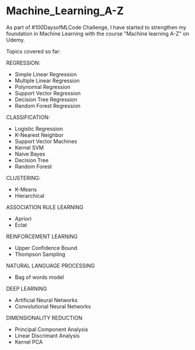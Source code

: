 # Machine_Learning_A-Z
As part of #100DaysofMLCode Challenge, I have started to strengthen my foundation in Machine Learning with the course "Machine learning A-Z" on Udemy.

Topics covered so far:

REGRESSION:
* Simple Linear Regression
* Multiple Linear Regression
* Polynomial Regression
* Support Vector Regression
* Decision Tree Regression
* Random Forest Regression

CLASSIFICATION:
* Logistic Regression
* K-Nearest Neighbor
* Support Vector Machines
* Kernel SVM
* Naive Bayes
* Decision Tree
* Random Forest

CLUSTERING:
* K-Means
* Hierarchical

ASSOCIATION RULE LEARNING
* Apriori
* Eclat

REINFORCEMENT LEARNING
* Upper Confidence Bound
* Thompson Sampling

NATURAL LANGUAGE PROCESSING
* Bag of words model

DEEP LEARNING
* Artificial Neural Networks
* Convolutional Neural Networks

DIMENSIONALITY REDUCTION
* Principal Component Analysis
* Linear Discrimant Analysis
* Kernel PCA
